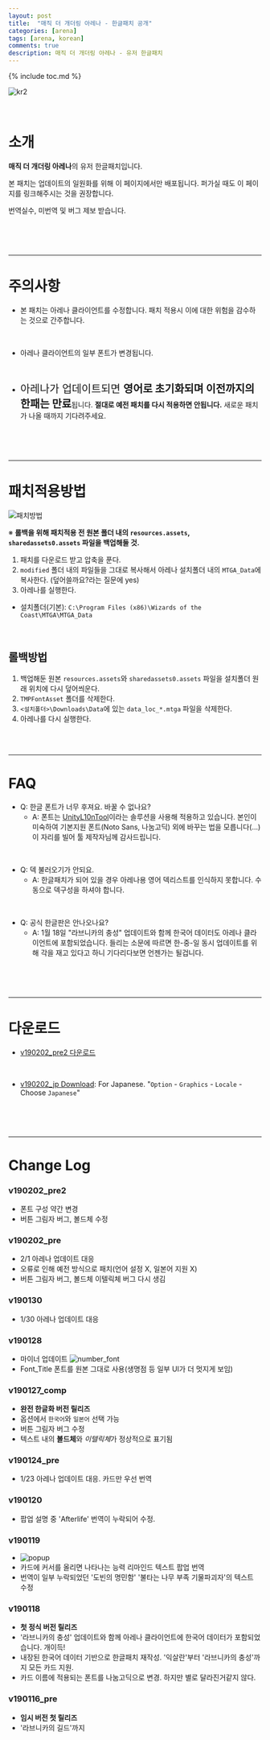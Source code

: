 ```yaml
---
layout: post
title:  "매직 더 개더링 아레나 - 한글패치 공개"
categories: [arena]
tags: [arena, korean]
comments: true
description: 매직 더 개더링 아레나 - 유저 한글패치
---
```


<style>
span.emphasis {
  font-size: 150%;
}
</style>

{% include toc.md %}

![kr2](/assets/images/arena/kr2.png)

<br>

# 소개
**매직 더 개더링 아레나**의 유저 한글패치입니다.

본 패치는 업데이트의 일원화를 위해 이 페이지에서만 배포됩니다. 퍼가실 때도 이 페이지를 링크해주시는 것을 권장합니다.

번역실수, 미번역 및 버그 제보 받습니다.

<br><br><br>

------------------------------------

# **주의사항**
* 본 패치는 아레나 클라이언트를 수정합니다. 패치 적용시 이에 대한 위험을 감수하는 것으로 간주합니다.

<br>

* 아레나 클라이언트의 일부 폰트가 변경됩니다.

<br>

* <span class="emphasis"  markdown="1">아레나가 업데이트되면 **영어로 초기화되며 이전까지의 한패는 만료**</span>됩니다. **절대로 예전 패치를 다시 적용하면 안됩니다.** 새로운 패치가 나올 때까지 기다려주세요.

<br><br><br>

------------------------------------

# 패치적용방법
![패치방법](/assets/images/arena/patch1.png)

※ **롤백을 위해 패치적용 전 원본 폴더 내의 `resources.assets`, `sharedassets0.assets` 파일을 백업해둘 것.**

 1. 패치를 다운로드 받고 압축을 푼다.
 1. `modified` 폴더 내의 파일들을 그대로 복사해서 아레나 설치폴더 내의 `MTGA_Data`에 복사한다. (덮어쓸까요?라는 질문에 yes)
 1. 아레나를 실행한다.  

 * 설치폴더(기본): `C:\Program Files (x86)\Wizards of the Coast\MTGA\MTGA_Data`

<br>

## 롤백방법
 1. 백업해둔 원본 `resources.assets`와 `sharedassets0.assets` 파일을 설치폴더 원래 위치에 다시 덮어씌운다. 
 1. `TMPFontAsset` 폴더를 삭제한다.
 1. `<설치폴더>\Downloads\Data`에 있는 `data_loc_*.mtga` 파일을 삭제한다.
 1. 아레나를 다시 실행한다.
  
<br><br>

------------------------------------

# FAQ 
 * Q: 한글 폰트가 너무 후져요. 바꿀 수 없나요?
   * A: 폰트는 [UnityL10nTool](https://github.com/dmc31a42/UnityL10nTool/wiki/Home-ko-KR)이라는 솔루션을 사용해 적용하고 있습니다. 본인이 미숙하여 기본지원 폰트(Noto Sans, 나눔고딕) 외에 바꾸는 법을 모릅니다(...) 이 자리를 빌어 툴 제작자님께 감사드립니다.

 <br>
 
* Q: 덱 불러오기가 안되요.
   * A: 한글패치가 되어 있을 경우 아레나용 영어 덱리스트를 인식하지 못합니다. 수동으로 덱구성을 하셔야 합니다.
 
 <br>

 * Q: 공식 한글판은 안나오나요?
   * A: 1월 18일 "라브니카의 충성" 업데이트와 함께 한국어 데이터도 아레나 클라이언트에 포함되었습니다. 들리는 소문에 따르면 한-중-일 동시 업데이트를 위해 각을 재고 있다고 하니 기다리다보면 언젠가는 될겁니다.

<br><br><br>

------------------------------------

# **다운로드**
 * [v190202_pre2 다운로드](https://github.com/youbeebee/MTGArena-kr/releases/download/v190202_pre2/MTGArena-kr_v190202_pre2.zip)
 
 <br>
 
 * [v190202_jp Download](https://github.com/youbeebee/MTGArena-kr/releases/download/v190202_pre2/MTGArena-kr_v190202_jp.zip): For Japanese. "`Option` - `Graphics` - `Locale` - Choose `Japanese`"

<br><br><br>

------------------------------------

# Change Log
### v190202_pre2
* 폰트 구성 약간 변경
* 버튼 그림자 버그, 볼드체 수정

### v190202_pre
* 2/1 아레나 업데이트 대응
* 오류로 인해 예전 방식으로 패치(언어 설정 X, 일본어 지원 X)
* 버튼 그림자 버그, 볼드체 이텔릭체 버그 다시 생김

### v190130
* 1/30 아레나 업데이트 대응

### v190128
* 마이너 업데이트
![number_font](/assets/images/arena/number_font.png)
* Font_Title 폰트를 원본 그대로 사용(생명점 등 일부 UI가 더 멋지게 보임)

### v190127_comp
* **완전 한글화 버전 릴리즈**
* 옵션에서 `한국어`와 `일본어` 선택 가능
* 버튼 그림자 버그 수정
* 텍스트 내의 **볼드체**와 *이텔릭체*가 정상적으로 표기됨

### v190124_pre
* 1/23 아레나 업데이트 대응. 카드만 우선 번역

### v190120
* 팝업 설명 중 'Afterlife' 번역이 누락되어 수정.

### v190119
* ![popup](/assets/images/arena/remind_popup.png)
* 카드에 커서를 올리면 나타나는 능력 리마인드 텍스트 팝업 번역
* 번역이 일부 누락되었던 '도빈의 명민함' '불타는 나무 부족 기물파괴자'의 텍스트 수정

### v190118
* **첫 정식 버전 릴리즈**
* '라브니카의 충성' 업데이트와 함께 아레나 클라이언트에 한국어 데이터가 포함되었습니다. 개이득!
* 내장된 한국어 데이터 기반으로 한글패치 재작성. '익살란'부터 '라브니카의 충성'까지 모든 카드 지원.
* 카드 이름에 적용되는 폰트를 나눔고딕으로 변경. 하지만 별로 달라진거같지 않다.

### v190116_pre
* **임시 버전 첫 릴리즈**
* '라브니카의 길드'까지
